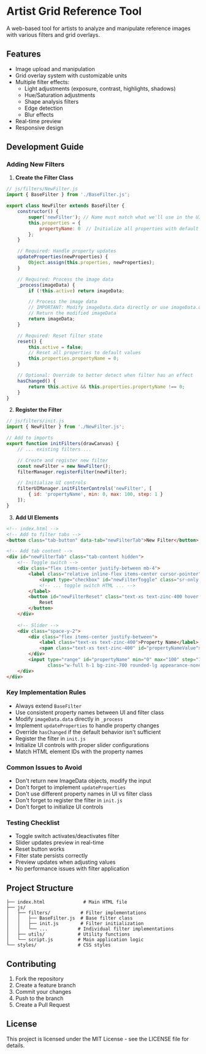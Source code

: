 # Artist Grid Reference Tool

A web-based tool for artists to analyze and manipulate reference images with various filters and grid overlays.

## Features

- Image upload and manipulation
- Grid overlay system with customizable units
- Multiple filter effects:
  - Light adjustments (exposure, contrast, highlights, shadows)
  - Hue/Saturation adjustments
  - Shape analysis filters
  - Edge detection
  - Blur effects
- Real-time preview
- Responsive design

## Development Guide

### Adding New Filters

1. **Create the Filter Class**
```javascript
// js/filters/NewFilter.js
import { BaseFilter } from './BaseFilter.js';

export class NewFilter extends BaseFilter {
    constructor() {
        super('newFilter'); // Name must match what we'll use in the UI
        this.properties = {
            propertyName: 0  // Initialize all properties with default values
        };
    }

    // Required: Handle property updates
    updateProperties(newProperties) {
        Object.assign(this.properties, newProperties);
    }

    // Required: Process the image data
    _process(imageData) {
        if (!this.active) return imageData;

        // Process the image data
        // IMPORTANT: Modify imageData.data directly or use imageData.data.set()
        // Return the modified imageData
        return imageData;
    }

    // Required: Reset filter state
    reset() {
        this.active = false;
        // Reset all properties to default values
        this.properties.propertyName = 0;
    }

    // Optional: Override to better detect when filter has an effect
    hasChanged() {
        return this.active && this.properties.propertyName !== 0;
    }
}
```

2. **Register the Filter**
```javascript
// js/filters/init.js
import { NewFilter } from './NewFilter.js';

// Add to imports
export function initFilters(drawCanvas) {
    // ... existing filters ...

    // Create and register new filter
    const newFilter = new NewFilter();
    filterManager.registerFilter(newFilter);

    // Initialize UI controls
    filterUIManager.initFilterControls('newFilter', [
        { id: 'propertyName', min: 0, max: 100, step: 1 }
    ]);
}
```

3. **Add UI Elements**
```html
<!-- index.html -->
<!-- Add to filter tabs -->
<button class="tab-button" data-tab="newFilterTab">New Filter</button>

<!-- Add tab content -->
<div id="newFilterTab" class="tab-content hidden">
    <!-- Toggle switch -->
    <div class="flex items-center justify-between mb-4">
        <label class="relative inline-flex items-center cursor-pointer">
            <input type="checkbox" id="newFilterToggle" class="sr-only peer">
            <!-- ... toggle switch HTML ... -->
        </label>
        <button id="newFilterReset" class="text-xs text-zinc-400 hover:text-zinc-200">
            Reset
        </button>
    </div>
    
    <!-- Slider -->
    <div class="space-y-2">
        <div class="flex items-center justify-between">
            <label class="text-xs text-zinc-400">Property Name</label>
            <span class="text-xs text-zinc-400" id="propertyNameValue">0</span>
        </div>
        <input type="range" id="propertyName" min="0" max="100" step="1" value="0"
               class="w-full h-1 bg-zinc-700 rounded-lg appearance-none cursor-pointer">
    </div>
</div>
```

### Key Implementation Rules

- Always extend `BaseFilter`
- Use consistent property names between UI and filter class
- Modify `imageData.data` directly in `_process`
- Implement `updateProperties` to handle property changes
- Override `hasChanged` if the default behavior isn't sufficient
- Register the filter in `init.js`
- Initialize UI controls with proper slider configurations
- Match HTML element IDs with the property names

### Common Issues to Avoid

- Don't return new ImageData objects, modify the input
- Don't forget to implement `updateProperties`
- Don't use different property names in UI vs filter class
- Don't forget to register the filter in `init.js`
- Don't forget to initialize UI controls

### Testing Checklist

- Toggle switch activates/deactivates filter
- Slider updates preview in real-time
- Reset button works
- Filter state persists correctly
- Preview updates when adjusting values
- No performance issues with filter application

## Project Structure

```
├── index.html              # Main HTML file
├── js/
│   ├── filters/           # Filter implementations
│   │   ├── BaseFilter.js  # Base filter class
│   │   ├── init.js        # Filter initialization
│   │   └── ...           # Individual filter implementations
│   ├── utils/            # Utility functions
│   └── script.js         # Main application logic
└── styles/               # CSS styles
```

## Contributing

1. Fork the repository
2. Create a feature branch
3. Commit your changes
4. Push to the branch
5. Create a Pull Request

## License

This project is licensed under the MIT License - see the LICENSE file for details. 